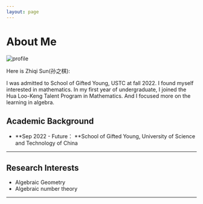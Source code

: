 ```yaml
---
layout: page
---
```


# About Me

![profile](D:\Zhiqi-Sun.github.io\profile.JPG)

Here is Zhiqi Sun(孙之棋):

I was admitted to School of Gifted Young, USTC at fall 2022. I found myself interested in mathematics. In my first year of undergraduate, I joined the Hua Loo-Keng Talent Program in Mathematics. And I focused more on the learning in algebra.

## Academic Background

- **Sep 2022 - Future： **School of Gifted Young, University of Science and Technology of China 

---

## Research Interests

- Algebraic Geometry
- Algebraic number theory

---



